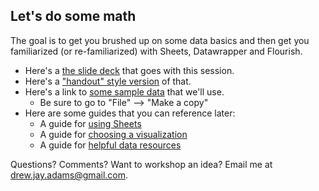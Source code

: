 ## Let's do some math

The goal is to get you brushed up on some data basics and then get you familiarized (or re-familiarized) with Sheets, Datawrapper and Flourish. 

+ Here's a [the slide deck](https://docs.google.com/presentation/d/1339TodOED92HWZyj1mGHlVYS8iQUawgOGCAQjBDgNf4/edit?usp=sharing) that goes with this session.
+ Here's a ["handout" style version](Presentation.md) of that. 
+ Here's a link to [some sample data](https://docs.google.com/spreadsheets/d/1KZtWVwPkgMPKtxwbW2N7jch3UxODuvV2BymARbjKRZ4/edit?usp=sharing) that we'll use.
  + Be sure to go to "File" --> "Make a copy" 
+ Here are some guides that you can reference later:
  + A guide for [using Sheets](https://github.com/drewjayadams/how-to-data/blob/main/guides/Sheets_101.md)
  + A guide for [choosing a visualization](https://github.com/drewjayadams/how-to-data/blob/main/guides/Vizualizing_101.md)
  + A guide for [helpful data resources](https://github.com/drewjayadams/how-to-data/blob/main/guides/Resources.md)

Questions? Comments? Want to workshop an idea? Email me at drew.jay.adams@gmail.com. 

